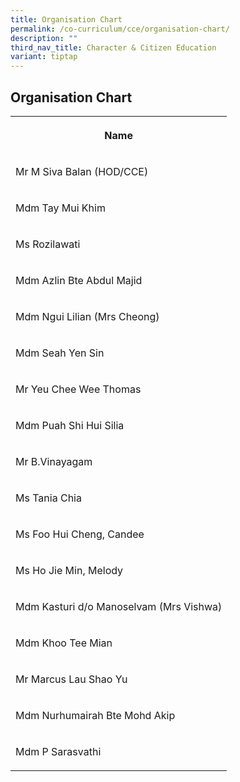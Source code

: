 ```yaml
---
title: Organisation Chart
permalink: /co-curriculum/cce/organisation-chart/
description: ""
third_nav_title: Character & Citizen Education
variant: tiptap
---
```

<h2>Organisation Chart</h2>
<table style="minWidth: 25px">
<colgroup>
<col>
</colgroup>
<tbody>
<tr>
<th rowspan="1" colspan="1">
<p>Name</p>
</th>
</tr>
<tr>
<td rowspan="1" colspan="1">
<p>Mr M Siva Balan (HOD/CCE)</p>
</td>
</tr>
<tr>
<td rowspan="1" colspan="1">
<p>Mdm Tay Mui Khim</p>
</td>
</tr>
<tr>
<td rowspan="1" colspan="1">
<p>Ms Rozilawati</p>
</td>
</tr>
<tr>
<td rowspan="1" colspan="1">
<p>Mdm Azlin Bte Abdul Majid</p>
</td>
</tr>
<tr>
<td rowspan="1" colspan="1">
<p>Mdm Ngui Lilian (Mrs Cheong)</p>
</td>
</tr>
<tr>
<td rowspan="1" colspan="1">
<p>Mdm Seah Yen Sin</p>
</td>
</tr>
<tr>
<td rowspan="1" colspan="1">
<p>Mr Yeu Chee Wee Thomas</p>
</td>
</tr>
<tr>
<td rowspan="1" colspan="1">
<p>Mdm Puah Shi Hui Silia</p>
</td>
</tr>
<tr>
<td rowspan="1" colspan="1">
<p>Mr B.Vinayagam</p>
</td>
</tr>
<tr>
<td rowspan="1" colspan="1">
<p>Ms Tania Chia</p>
</td>
</tr>
<tr>
<td rowspan="1" colspan="1">
<p>Ms Foo Hui Cheng, Candee</p>
</td>
</tr>
<tr>
<td rowspan="1" colspan="1">
<p>Ms Ho Jie Min, Melody</p>
</td>
</tr>
<tr>
<td rowspan="1" colspan="1">
<p>Mdm Kasturi d/o Manoselvam (Mrs Vishwa)</p>
</td>
</tr>
<tr>
<td rowspan="1" colspan="1">
<p>Mdm Khoo Tee Mian</p>
</td>
</tr>
<tr>
<td rowspan="1" colspan="1">
<p>Mr Marcus Lau Shao Yu</p>
</td>
</tr>
<tr>
<td rowspan="1" colspan="1">
<p>Mdm Nurhumairah Bte Mohd Akip</p>
</td>
</tr>
<tr>
<td rowspan="1" colspan="1">
<p>Mdm P Sarasvathi</p>
</td>
</tr>
</tbody>
</table>
<p></p>